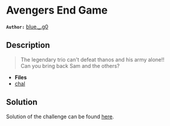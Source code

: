# Avengers End Game

**`Author:`** [blue._.g0](https://github.com/blueg0)

## Description

  > The legendary trio can't defeat thanos and his army alone!! <br> Can you bring back Sam and the others?

- **Files**
- [chal](./challenge/)

## Solution

Solution of the challenge can be found [here](./solution/).
